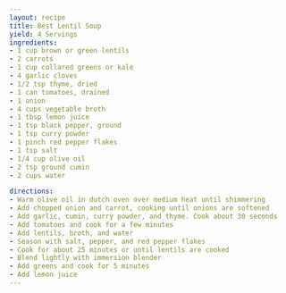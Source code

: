 ```yaml
---
layout: recipe
title: Best Lentil Soup
yield: 4 Servings  
ingredients:
- 1 cup brown or green lentils
- 2 carrots
- 1 cup collared greens or kale
- 4 garlic cloves
- 1/2 tsp thyme, dried
- 1 can tomatoes, drained
- 1 onion
- 4 cups vegetable broth
- 1 tbsp lemon juice
- 1 tsp black pepper, ground
- 1 tsp curry powder
- 1 pinch red pepper flakes
- 1 tsp salt
- 1/4 cup olive oil
- 2 tsp ground cumin
- 2 cups water 

directions:
- Warm olive oil in dutch oven over medium heat until shimmering
- Add chopped onion and carrot, cooking until onions are softened
- Add garlic, cumin, curry powder, and thyme. Cook about 30 seconds
- Add tomatoes and cook for a few minutes
- Add lentils, broth, and water 
- Season with salt, pepper, and red pepper flakes
- Cook for about 25 minutes or until lentils are cooked
- Blend lightly with immersion blender
- Add greens and cook for 5 minutes
- Add lemon juice
---
```

